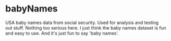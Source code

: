 # babyNames

USA baby names data from social security.  Used for analysis and testing out stuff.  Nothing too serious here.  I just think the baby names dataset is fun and easy to use.  And it's just fun to say 'baby names'.
